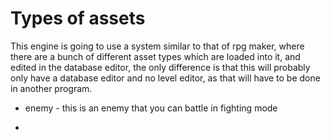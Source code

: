 # Types of assets
This engine is going to use a system similar to that of rpg maker, where there
are a bunch of different asset types which are loaded into it, and edited in the
database editor, the only difference is that this will probably only have a
database editor and no level editor, as that will have to be done in another
program.

- enemy - this is an enemy that you can battle in fighting mode

-
